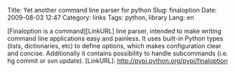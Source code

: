 Title: Yet another command line parser for python
Slug: finaloption
Date: 2009-08-03 12:47
Category: links
Tags: python, library
Lang: en

[Finaloption is a command][LinkURL] line parser, intended to make writing command line applications easy and painless. It uses built-in Python types (lists, dictionaries, etc) to define options, which makes configuration clear and concise. Additionally it contains possibility to handle subcommands (i.e. hg commit or svn update).
[LinkURL]: http://pypi.python.org/pypi/finaloption